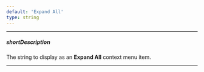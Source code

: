 ```yaml
---
default: 'Expand All'
type: string
---
```

---
##### shortDescription
The string to display as an **Expand All** context menu item.

---

